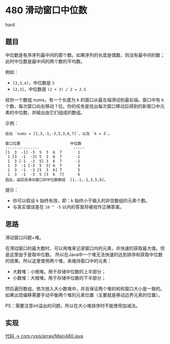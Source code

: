 # 480 滑动窗口中位数

hard

## 题目

中位数是有序序列最中间的那个数。如果序列的长度是偶数，则没有最中间的数；此时中位数是最中间的两个数的平均数。

例如：
- `[2,3,4]`，中位数是 `3`
- `[2,3]`，中位数是 `(2 + 3) / 2 = 2.5`

给你一个数组 nums，有一个长度为 k 的窗口从最左端滑动到最右端。窗口中有 k 个数，每次窗口向右移动 1 位。你的任务是找出每次窗口移动后得到的新窗口中元素的中位数，并输出由它们组成的数组。
  
示例：
```
给出 `nums = [1,3,-1,-3,5,3,6,7]`，以及 `k = 3`。

窗口位置                      中位数
---------------               -----
[1  3  -1] -3  5  3  6  7       1
 1 [3  -1  -3] 5  3  6  7      -1
 1  3 [-1  -3  5] 3  6  7      -1
 1  3  -1 [-3  5  3] 6  7       3
 1  3  -1  -3 [5  3  6] 7       5
 1  3  -1  -3  5 [3  6  7]      6
因此，返回该滑动窗口的中位数数组  [1,-1,-1,3,5,6]。
```

提示：

- 你可以假设 k 始终有效，即：k 始终小于输入的非空数组的元素个数。
- 与真实值误差在 `10 ^ -5` 以内的答案将被视作正确答案。

## 思路

滑动窗口问题+堆。

在滑动窗口的最大数时，可以用堆来记录窗口内的元素，并快速的获取最大值。但是这里由于是取中位数。
所以在Java中一个堆无法快速的达到排序和获取中位数的效果。所以这里使用两个堆，来维持窗口中的元素：
- 大数堆：小根堆。用于存储中位数的上半部分；
- 小数堆：大根堆。用于存储中位数的下半部分；

然后遍历数组，依次放入大小数堆中，并且保证两个堆的和和窗口大小是一致的。如果出现偏移需要手动平衡两个堆的元素位置（主要就是移动边界元素的位置）。

PS：需要注意int溢出的问题，所以在大小堆排序时不能使用加减法。

## 实现

[代码 -> com.rysis/array/Main480.java](../../src/com/rysis/array/Main480.java)